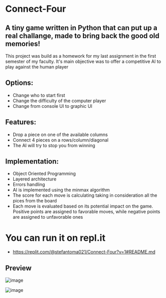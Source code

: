 # Connect-Four


## A tiny game written in Python that can put up a real challange, made to bring back the good old memories!

This project was build as a homework for my last assignment in the first semester of my faculty. It's main objective was to offer a competitive AI to play against the human player

## Options:
* Change who to start first
* Change the difficulty of the computer player
* Change from console UI to graphic UI

## Features:
* Drop a piece on one of the available columns
* Connect 4 pieces on a rows/column/diagonal
* The AI will try to stop you from winning

## Implementation:
* Object Oriented Programming
* Layered architecture
* Errors handling
* AI is implemented using the minmax algorithm
* The score for each move is calculating taking in consideration all the pices from the board
* Each move is evaluated based on its potential impact on the game. Positive points are assigned to favorable moves, while negative points are assigned to unfavorable ones

# You can run it on repl.it
* https://replit.com/@stefantoma021/Connect-Four?v=1#README.md

## Preview

![image](https://github.com/Stefan2114/Connect-Four/assets/147135917/9e2ef7d7-8964-4909-88ad-be867d583127)

![image](https://github.com/Stefan2114/Connect-Four/assets/147135917/e02cdf5f-b615-4da4-8ffe-58415dec273b)

